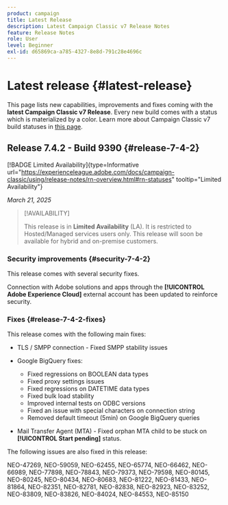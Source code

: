 ```yaml
---
product: campaign
title: Latest Release
description: Latest Campaign Classic v7 Release Notes
feature: Release Notes
role: User
level: Beginner
exl-id: d65869ca-a785-4327-8e8d-791c28e4696c
---
```

# Latest release {#latest-release}

This page lists new capabilities, improvements and fixes coming with the **latest Campaign Classic v7 Release**. Every new build comes with a status which is materialized by a color. Learn more about Campaign Classic v7 build statuses in [this page](rn-overview.md). 

## Release 7.4.2 - Build 9390 {#release-7-4-2}

[!BADGE Limited Availability]{type=Informative url="https://experienceleague.adobe.com/docs/campaign-classic/using/release-notes/rn-overview.html#rn-statuses" tooltip="Limited Availability"}

_March 21, 2025_

>[!AVAILABILITY]
>
>This release is in **Limited Availability** (LA). It is restricted to Hosted/Managed services users only. This release will soon be available for hybrid and on-premise customers. 

<!--
### Compatibility updates {#comp-7-4-2}

This release comes with the following compatibility updates:

* JQuery library update: fixes multiple UI issues (reports, web apps)
* PostgreSQL 15 and 16

--> 

### Security improvements {#security-7-4-2}

This release comes with several security fixes.

Connection with Adobe solutions and apps through the **[!UICONTROL Adobe Experience Cloud]** external account has been updated to reinforce security.

### Fixes {#release-7-4-2-fixes}

This release comes with the following main fixes:

* TLS / SMPP connection - Fixed SMPP stability issues

* Google BigQuery fixes:

    * Fixed regressions on BOOLEAN data types
    * Fixed proxy settings issues
    * Fixed regressions on DATETIME data types
    * Fixed bulk load stability
    * Improved internal tests on ODBC versions
    * Fixed an issue with special characters on connection string
    * Removed default timeout (5min) on Google BigQuery queries

* Mail Transfer Agent (MTA) - Fixed orphan MTA child to be stuck on **[!UICONTROL Start pending]** status.

The following issues are also fixed in this release:

NEO-47269, NEO-59059, NEO-62455, NEO-65774, NEO-66462, NEO-66989, NEO-77898, NEO-78843, NEO-79373, NEO-79598, NEO-80145, NEO-80245, NEO-80434, NEO-80683, NEO-81222, NEO-81433, NEO-81864, NEO-82351, NEO-82781, NEO-82838, NEO-82923, NEO-83252, NEO-83809, NEO-83826, NEO-84024, NEO-84553, NEO-85150
 
